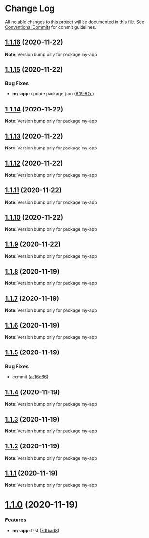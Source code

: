 # Change Log

All notable changes to this project will be documented in this file.
See [Conventional Commits](https://conventionalcommits.org) for commit guidelines.

## [1.1.16](https://github.com/thibault-jacquet/yarn-monorepo/compare/my-app@1.1.15...my-app@1.1.16) (2020-11-22)

**Note:** Version bump only for package my-app





## [1.1.15](https://github.com/thibault-jacquet/yarn-monorepo/compare/my-app@1.1.14...my-app@1.1.15) (2020-11-22)


### Bug Fixes

* **my-app:** update package.json ([6f5e82c](https://github.com/thibault-jacquet/yarn-monorepo/commit/6f5e82ca3f9e4c38faaf029b3070cf6016d077d6))





## [1.1.14](https://github.com/thibault-jacquet/yarn-monorepo/compare/my-app@1.1.13...my-app@1.1.14) (2020-11-22)

**Note:** Version bump only for package my-app





## [1.1.13](https://github.com/thibault-jacquet/yarn-monorepo/compare/my-app@1.1.12...my-app@1.1.13) (2020-11-22)

**Note:** Version bump only for package my-app





## [1.1.12](https://github.com/thibault-jacquet/yarn-monorepo/compare/my-app@1.1.11...my-app@1.1.12) (2020-11-22)

**Note:** Version bump only for package my-app





## [1.1.11](https://github.com/thibault-jacquet/yarn-monorepo/compare/my-app@1.1.10...my-app@1.1.11) (2020-11-22)

**Note:** Version bump only for package my-app





## [1.1.10](https://github.com/thibault-jacquet/yarn-monorepo/compare/my-app@1.1.8...my-app@1.1.10) (2020-11-22)

**Note:** Version bump only for package my-app





## [1.1.9](https://github.com/thibault-jacquet/yarn-monorepo/compare/my-app@1.1.8...my-app@1.1.9) (2020-11-22)

**Note:** Version bump only for package my-app





## [1.1.8](https://github.com/thibault-jacquet/yarn-monorepo/compare/my-app@1.1.7...my-app@1.1.8) (2020-11-19)

**Note:** Version bump only for package my-app





## [1.1.7](https://github.com/thibault-jacquet/yarn-monorepo/compare/my-app@1.1.6...my-app@1.1.7) (2020-11-19)

**Note:** Version bump only for package my-app





## [1.1.6](https://github.com/thibault-jacquet/yarn-monorepo/compare/my-app@1.1.5...my-app@1.1.6) (2020-11-19)

**Note:** Version bump only for package my-app





## [1.1.5](https://github.com/thibault-jacquet/yarn-monorepo/compare/my-app@1.1.4...my-app@1.1.5) (2020-11-19)


### Bug Fixes

* commit ([ac16e66](https://github.com/thibault-jacquet/yarn-monorepo/commit/ac16e66e02da51a82e9031eecf2350dbd9f2eea2))





## [1.1.4](https://github.com/thibault-jacquet/yarn-monorepo/compare/my-app@1.1.3...my-app@1.1.4) (2020-11-19)

**Note:** Version bump only for package my-app





## [1.1.3](https://github.com/thibault-jacquet/yarn-monorepo/compare/my-app@1.1.2...my-app@1.1.3) (2020-11-19)

**Note:** Version bump only for package my-app





## [1.1.2](https://github.com/thibault-jacquet/yarn-monorepo/compare/my-app@1.1.1...my-app@1.1.2) (2020-11-19)

**Note:** Version bump only for package my-app





## [1.1.1](https://github.com/thibault-jacquet/yarn-monorepo/compare/my-app@1.1.0...my-app@1.1.1) (2020-11-19)

**Note:** Version bump only for package my-app





# [1.1.0](https://github.com/thibault-jacquet/yarn-monorepo/compare/my-app@1.0.1...my-app@1.1.0) (2020-11-19)


### Features

* **my-app:** test ([7dfbad8](https://github.com/thibault-jacquet/yarn-monorepo/commit/7dfbad800a4e4cc1253a64ffbd43a99215e253c2))
